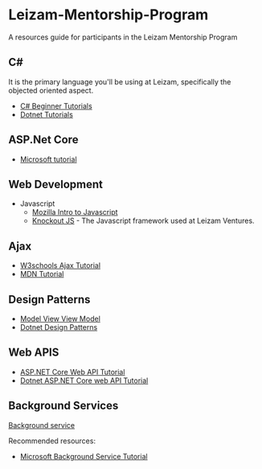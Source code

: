 # Leizam-Mentorship-Program
A resources guide for participants in the Leizam Mentorship Program


## C#

It is the primary language you'll be using at Leizam, specifically the objected oriented aspect.
 
- [C# Beginner Tutorials](https://www.youtube.com/playlist?list=PLdo4fOcmZ0oVxKLQCHpiUWun7vlJJvUiN)
- [Dotnet Tutorials](https://dotnettutorials.net/course/csharp-dot-net-tutorials/)

## ASP.Net Core

- [Microsoft tutorial](https://learn.microsoft.com/en-us/aspnet/core/razor-pages/?view=aspnetcore-8.0&tabs=visual-studio)


## Web Development

- Javascript
    - [Mozilla Intro to Javascript](https://developer.mozilla.org/en-US/docs/Web/JavaScript/Language_overview) 
    - [Knockout JS](https://knockoutjs.com/) - The Javascript framework used at Leizam Ventures.
     

## Ajax

- [W3schools Ajax Tutorial](https://www.w3schools.com/xml/ajax_intro.asp)
- [MDN Tutorial](https://developer.mozilla.org/en-US/docs/Web/Guide/AJAX/Getting_Started)


## Design Patterns

- [Model View View Model](https://learn.microsoft.com/en-us/dotnet/architecture/maui/mvvm)
- [Dotnet Design Patterns](https://dotnettutorials.net/course/dot-net-design-patterns/) 

## Web APIS

- [ASP.NET Core Web API Tutorial](https://learn.microsoft.com/en-us/aspnet/core/tutorials/first-web-api?view=aspnetcore-7.0&tabs=visual-studio)
- [Dotnet ASP.NET Core web API Tutorial](https://dotnettutorials.net/course/asp-net-core-web-api-tutorials/) 

## Background Services
[Background service](https://en.wikipedia.org/wiki/Background_process)

Recommended resources:
- [Microsoft Background Service Tutorial](https://learn.microsoft.com/en-us/dotnet/core/extensions/windows-service)


